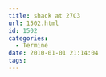 ```yaml
---
title: shack at 27C3
url: 1502.html
id: 1502
categories:
  - Termine
date: 2010-01-01 21:14:04
tags:
---
```

